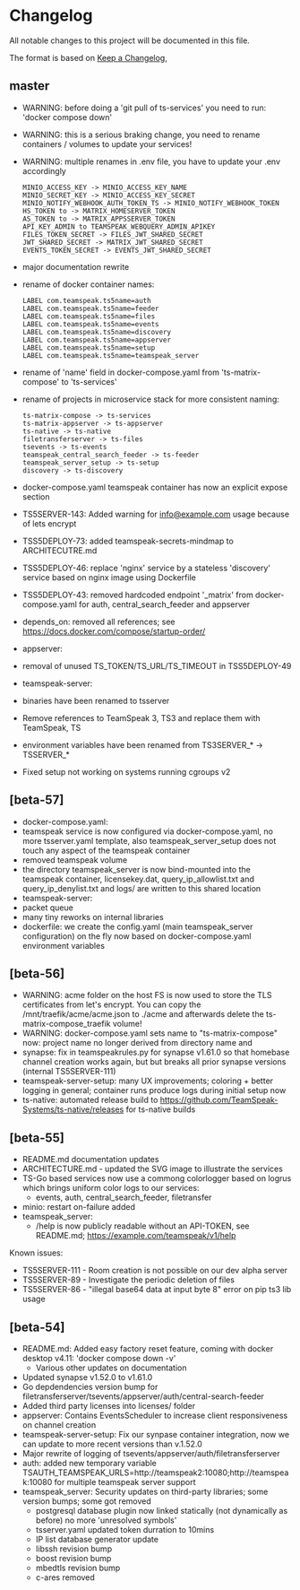# Changelog

All notable changes to this project will be documented in this file.

The format is based on [Keep a Changelog](https://keepachangelog.com/en/1.0.0/),

## master

- WARNING: before doing a 'git pull of ts-services' you need to run: 'docker compose down'
- WARNING: this is a serious braking change, you need to rename containers / volumes to update your services!
- WARNING: multiple renames in .env file, you have to update your .env accordingly

      MINIO_ACCESS_KEY -> MINIO_ACCESS_KEY_NAME
      MINIO_SECRET_KEY -> MINIO_ACCESS_KEY_SECRET
      MINIO_NOTIFY_WEBHOOK_AUTH_TOKEN_TS -> MINIO_NOTIFY_WEBHOOK_TOKEN
      HS_TOKEN to -> MATRIX_HOMESERVER_TOKEN
      AS_TOKEN to -> MATRIX_APPSSERVER_TOKEN
      API_KEY_ADMIN to TEAMSPEAK_WEBQUERY_ADMIN_APIKEY
      FILES_TOKEN_SECRET -> FILES_JWT_SHARED_SECRET
      JWT_SHARED_SECRET -> MATRIX_JWT_SHARED_SECRET
      EVENTS_TOKEN_SECRET -> EVENTS_JWT_SHARED_SECRET

- major documentation rewrite
- rename of docker container names:

      LABEL com.teamspeak.ts5name=auth
      LABEL com.teamspeak.ts5name=feeder
      LABEL com.teamspeak.ts5name=files
      LABEL com.teamspeak.ts5name=events
      LABEL com.teamspeak.ts5name=discovery
      LABEL com.teamspeak.ts5name=appserver
      LABEL com.teamspeak.ts5name=setup
      LABEL com.teamspeak.ts5name=teamspeak_server

- rename of 'name' field in docker-compose.yaml from 'ts-matrix-compose' to 'ts-services'
- rename of projects in microservice stack for more consistent naming:

      ts-matrix-compose -> ts-services
      ts-matrix-appserver -> ts-appserver
      ts-native -> ts-native
      filetransferserver -> ts-files
      tsevents -> ts-events
      teamspeak_central_search_feeder -> ts-feeder
      teamspeak_server_setup -> ts-setup
      discovery -> ts-discovery

- docker-compose.yaml teamspeak container has now an explicit expose section
- TS5SERVER-143: Added warning for info@example.com usage because of lets encrypt
- TSS5DEPLOY-73: added teamspeak-secrets-mindmap to ARCHITECUTRE.md
- TSS5DEPLOY-46: replace 'nginx' service by a stateless 'discovery' service based on nginx image using Dockerfile
- TSS5DEPLOY-43: removed hardcoded endpoint '_matrix' from docker-compose.yaml for auth, central_search_feeder and appserver
- depends_on: removed all references; see https://docs.docker.com/compose/startup-order/
- appserver:
 - removal of unused TS_TOKEN/TS_URL/TS_TIMEOUT in TSS5DEPLOY-49
- teamspeak-server:
 - binaries have been renamed to tsserver
 - Remove references to TeamSpeak 3, TS3 and replace them with TeamSpeak, TS
 - environment variables have been renamed from TS3SERVER_* -> TSSERVER_*
 - Fixed setup not working on systems running cgroups v2

## [beta-57]
- docker-compose.yaml:
 - teamspeak service is now configured via docker-compose.yaml, no more tsserver.yaml template, also teamspeak_server_setup does not touch any aspect of the teamspeak container
 - removed teamspeak volume
 - the directory teamspeak_server is now bind-mounted into the teamspeak container, licensekey.dat, query_ip_allowlist.txt and query_ip_denylist.txt and logs/ are written to this shared location
- teamspeak-server:
 - packet queue
 - many tiny reworks on internal libraries
 - dockerfile: we create the config.yaml (main teamspeak_server configuration) on the fly now based on docker-compose.yaml environment variables


## [beta-56]

- WARNING: acme folder on the host FS is now used to store the TLS certificates from let's encrypt. You can copy the /mnt/traefik/acme/acme.json to ./acme and afterwards delete the ts-matrix-compose_traefik volume!
- WARNING: docker-compose.yaml sets name to "ts-matrix-compose" now: project name no longer derived from directory name and 
- synapse: fix in teamspeakrules.py for synapse v1.61.0 so that homebase channel creation works again, but but breaks all prior synapse versions (internal TS5SERVER-111)
- teamspeak-server-setup: many UX improvements; coloring + better logging in general; container runs produce logs during initial setup now
- ts-native: automated release build to https://github.com/TeamSpeak-Systems/ts-native/releases for ts-native builds

## [beta-55]

- README.md documentation updates
- ARCHITECTURE.md - updated the SVG image to illustrate the services
- TS-Go based services now use a commong colorlogger based on logrus which brings uniform color logs to our services:
  - events, auth, central_search_feeder, filetransfer
- minio: restart on-failure added
- teamspeak_server: 
  - /help is now publicly readable without an API-TOKEN, see README.md; https://example.com/teamspeak/v1/help

Known issues:

* TS5SERVER-111 - Room creation is not possible on our dev alpha server
* TS5SERVER-89 - Investigate the periodic deletion of files
* TS5SERVER-86 - "illegal base64 data at input byte 8" error on pip ts3 lib usage

## [beta-54]
 
- README.md: Added easy factory reset feature, coming with docker desktop v4.11: 'docker compose down -v'
  - Various other updates on documentation
- Updated synapse v1.52.0 to v1.61.0
- Go depdendencies version bump for filetransferserver/tsevents/appserver/auth/central-search-feeder
- Added third party licenses into licenses/ folder
- appserver: Contains EventsScheduler to increase client responsiveness on channel creation
- teamspeak-server-setup: Fix our synpase container integration, now we can update to more recent versions than v.1.52.0
- Major rewrite of logging of tsevents/appserver/auth/filetransferserver
- auth: added new temporary variable TSAUTH_TEAMSPEAK_URLS=http://teamspeak2:10080;http://teamspeak:10080 for multiple teamspeak server support
- teamspeak_server: Security updates on third-party libraries; some version bumps; some got removed
  - postgresql database plugin now linked statically (not dynamically as before) no more 'unresolved symbols'
  - tsserver.yaml updated token durration to 10mins
  - IP list database generator update
  - libssh revision bump
  - boost revision bump
  - mbedtls revision bump
  - c-ares removed
